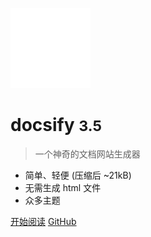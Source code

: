 <!-- _coverpage.md -->

![logo](logo/logo.png)

# docsify <small>3.5</small>

> 一个神奇的文档网站生成器

- 简单、轻便 (压缩后 ~21kB)
- 无需生成 html 文件
- 众多主题

[开始阅读](#快速开始)
[GitHub](https://github.com/docsifyjs/docsify)

<!-- [Get Started](https://www.baidu.com) -->
